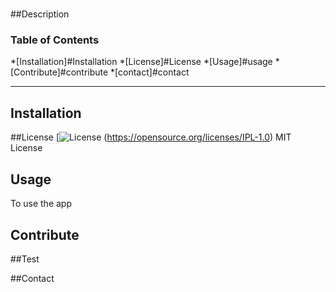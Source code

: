 
  
  # 

  ##Description
  

  ### Table of Contents
  
  *[Installation]#Installation
  *[License]#License
  *[Usage]#usage
  *[Contribute]#contribute
  *[contact]#contact

  ---

  ## Installation

  

  ##License
  [![License](https://img.shields.io/badge/License-MPL_2.0-brightgreen.svg) 
  (https://opensource.org/licenses/IPL-1.0)
   MIT License


  ## Usage
  To use the app 
  

  ## Contribute 
  

  ##Test 
  

  ##Contact 
  
 

